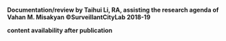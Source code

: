 **Documentation/review by Taihui Li, RA, assisting the research agenda of Vahan M. Misakyan ©SurveillantCityLab 2018-19**


**content availability after publication**
